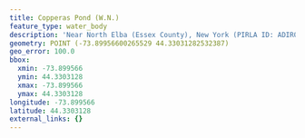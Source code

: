 ```yaml
---
title: Copperas Pond (W.N.)
feature_type: water_body
description: 'Near North Elba (Essex County), New York (PIRLA ID: ADIR013)'
geometry: POINT (-73.89956600265529 44.33031282532387)
geo_error: 100.0
bbox:
  xmin: -73.899566
  ymin: 44.3303128
  xmax: -73.899566
  ymax: 44.3303128
longitude: -73.899566
latitude: 44.3303128
external_links: {}
---
```

